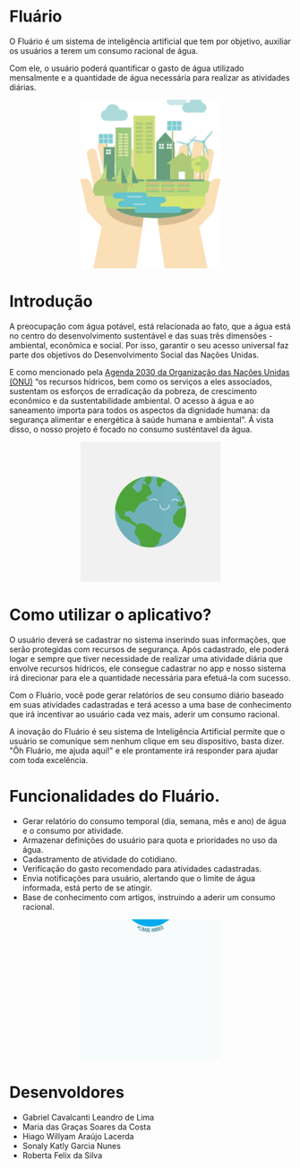 # Fluário

O Fluário é um sistema de inteligência artificial que tem por objetivo, auxiliar os usuários a terem um consumo racional de água. 

Com ele, o usuário poderá quantificar o gasto de água utilizado mensalmente e a quantidade de água necessária para realizar as atividades diárias.

<p align="center">
  <img width="250" src="assets/fluario.gif">
</p>

# Introdução

A preocupação com água potável, está relacionada ao fato, que a água está no centro do desenvolvimento sustentável e das suas três dimensões - ambiental, econômica e social. 
Por isso, garantir o seu acesso universal faz parte dos objetivos do Desenvolvimento Social das Nações Unidas.

E como mencionado pela [Agenda 2030 da Organização das Nações Unidas (ONU)](https://nacoesunidas.org/pos2015/agenda2030/) “os recursos hídricos, bem como os serviços a eles associados, sustentam os esforços de erradicação da pobreza, de crescimento econômico e da sustentabilidade ambiental. O acesso à água e ao saneamento importa para todos os aspectos da dignidade humana: da segurança alimentar e energética à saúde humana e ambiental”.
Á vista disso, o nosso projeto é focado no consumo susténtavel da água.

<p align="center">
  <img width="250" src="assets/fluario2.gif">
</p>


# Como utilizar o aplicativo?

O usuário deverá se cadastrar no sistema inserindo suas informações, que serão protegidas com recursos de segurança. Após cadastrado, ele poderá logar e sempre que tiver necessidade de realizar uma atividade diária que envolve recursos hídricos, ele consegue cadastrar no app e nosso sistema irá direcionar para ele a quantidade necessária para efetuá-la com sucesso.

Com o Fluário, você pode gerar relatórios de seu consumo diário baseado em suas atividades cadastradas e terá acesso a uma base de conhecimento que irá incentivar ao usuário cada vez mais, aderir um consumo racional.

A inovação do Fluário é seu sistema de Inteligência Artificial permite que o usuário se comunique sem nenhum clique em seu dispositivo, basta dizer. "Ôh Fluário, me ajuda aqui!" e ele prontamente irá responder para ajudar com toda excelência. 

# Funcionalidades do Fluário.

- Gerar relatório do consumo temporal (dia, semana, mês e ano) de água e o consumo por atividade.
- Armazenar definições do usuário para quota e prioridades no uso da água.
- Cadastramento de atividade do cotidiano.
- Verificação do gasto recomendado para atividades cadastradas.
- Envia notificações para usuário, alertando que o limite de água informada, está perto de se atingir.
- Base de conhecimento com artigos, instruindo a aderir um consumo racional.

<p align="center">
  <img width="250" src="assets/agua.gif">
</p>

# Desenvoldores

- Gabriel Cavalcanti Leandro de Lima
- Maria das Graças Soares da Costa
- Hiago Willyam Araújo Lacerda
- Sonaly Katly Garcia Nunes
- Roberta Felix da Silva
